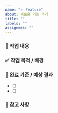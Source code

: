 ```yaml
---
name: "✨ Feature"
about: 새로운 기능 추가
title: ""
labels: ""
assignees: ""
---
```


### 💠 작업 내용

<!-- 어떤 작업을 할 건지 한 줄로 요약해 주세요 -->

### ✅ 작업 목적 / 배경

<!-- 이 작업이 왜 필요한지 설명해 주세요 -->

### 🌟 완료 기준 / 예상 결과

<!-- 어떤 상태가 되면 완료된 것으로 간주할 수 있는지 체크리스트로 작성해 주세요 -->

- [ ]
- [ ]

### 📌 참고 사항

<!-- 관련 컴포넌트, 디자인, 문서 링크 등 참고할 자료가 있다면 작성해 주세요 -->
